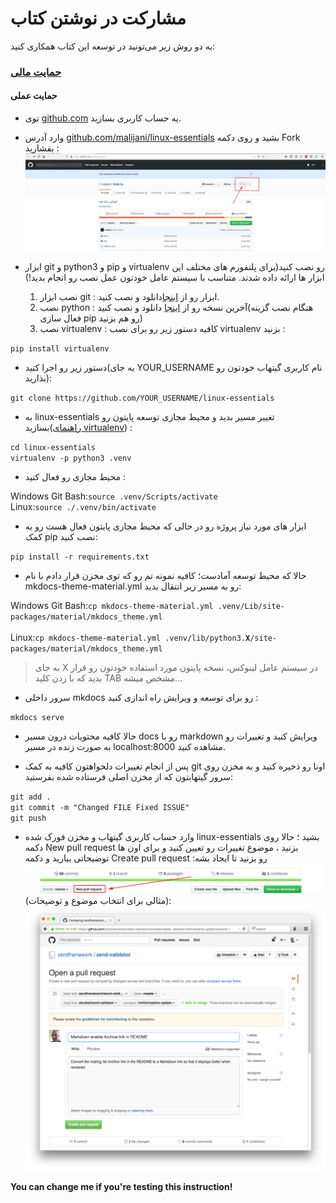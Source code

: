 
# مشارکت در نوشتن کتاب

به دو روش زیر می‌تونید در توسعه این کتاب همکاری کنید:

### [حمایت مالی](https://idpay.ir/lin4e-donation)

#### حمایت عملی

* توی [github.com](https://github.com) یه حساب کاربری بسازید.

* وارد آدرس [github.com/malijani/linux-essentials](https://github.com/malijani/linux-essentials) بشید و روی دکمه Fork بفشارید :‌
![گرفتن یک شاخه از مخزن](./images/preface/fork_add.png)

*  ابزار git و python3 و pip و virtualenv رو نصب کنید(برای پلتفورم های مختلف این ابزار ها ارائه داده شدند. متناسب با سیستم عامل خودتون عمل نصب رو انجام بدید!)
    1. نصب ابزار git : ابزار رو از [اینجا](https://git-scm.com/downloads)دانلود و نصب کنید.
    2. نصب python : آخرین نسخه رو از [اینجا](https://www.python.org/downloads/) دانلود و نصب کنید(هنگام نصب گزینه فعال سازی pip رو هم بزنید)
    3. نصب virtualenv : کافیه دستور زیر رو برای نصب virtualenv بزنید :

<div dir="ltr"><code>pip install virtualenv</code></div>

* دستور زیر رو اجرا کنید(به جای YOUR_USERNAME نام کاربری گیتهاب خودتون رو بذارید):

<div dir="ltr"><code>git clone https://github.com/YOUR_USERNAME/linux-essentials</code></div>

* به linux-essentials تغییر مسیر بدید و  محیط مجازی توسعه پایتون رو بسازید([راهنمای virtualenv](https://virtualenv.pypa.io/en/latest/userguide/)) :

<div dir="ltr"><code>cd linux-essentials</code></div>

<div dir="ltr"><code>virtualenv -p python3 .venv</code></div>

* محیط مجازی رو فعال کنید :

<div dir="ltr">
    <span>Windows Git Bash:<code>source .venv/Scripts/activate</code></span><br/>
    <span>Linux:<code>source ./.venv/bin/activate</code></span>
</div>

* ابزار های مورد نیاز پروژه رو در حالی که محیط مجازی پایتون فعال هست رو به کمک pip نصب کنید:

<div dir="ltr"><code>pip install -r requirements.txt</code></div>

* حالا که محیط توسعه آمادست؛ کافیه نمونه تم رو که توی مخزن قرار دادم با نام mkdocs-theme-material.yml رو به مسیر زیر انتقال بدید:

<div dir="ltr">
    <span>Windows Git Bash:<code>cp mkdocs-theme-material.yml .venv/Lib/site-packages/material/mkdocs_theme.yml</code>
</span><br/><br/>
    <span>Linux:<code>cp mkdocs-theme-material.yml .venv/lib/python3.<b>X</b>/site-packages/material/mkdocs_theme.yml</code></span>
</div>

> به جای X در سیستم عامل لینوکس، نسخه پایتون مورد استفاده خودتون رو قرار بدید که با زدن کلید TAB مشخص میشه...


* سرور داخلی mkdocs رو برای توسعه و ویرایش راه اندازی کنید :

<div dir="ltr"><code>mkdocs serve</code></div>

* حالا کافیه محتویات درون مسیر docs رو با markdown ویرایش کنید و تغییرات رو به صورت زنده در مسیر localhost:8000 مشاهده کنید.

* پس از انجام تغییرات دلخواهتون کافیه به کمک git اونا رو ذخیره کنید و به مخزن روی سرور گیتهابتون که از مخزن اصلی فرستاده شده بفرستید:

<div dir="ltr"><code>git add .</code></div>
<div dir="ltr"><code>git commit -m "Changed FILE Fixed ISSUE"</code></div>
<div dir="ltr"><code>git push</code></div>

* وارد حساب کاربری گیتهاب و مخزن فورک شده linux-essentials بشید ؛ حالا روی دکمه New pull request بزنید ، موضوع تغییرات رو تعیین کنید و برای اون ها توضیحاتی بیارید و دکمه Create pull request رو بزنید تا ایجاد بشه:
![ایجاد pull request](./images/preface/pull_request.png)
(مثالی برای انتخاب موضوع و توضیحات):
![ساخت pull request](./images/preface/create_pull_request.png)

<div dir="ltr"><b>You can change me if you're testing this instruction!</b></div>
